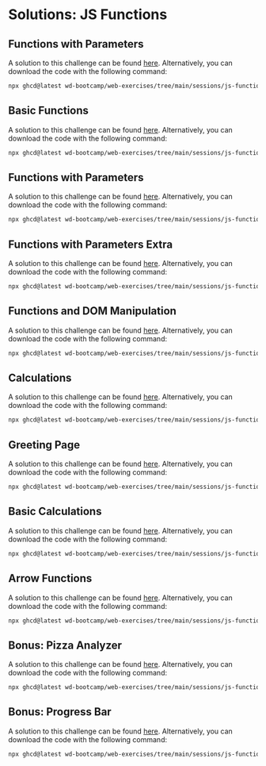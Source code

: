 # Solutions: JS Functions

## Functions with Parameters

A solution to this challenge can be found [here](https://github.com/wd-bootcamp/web-exercises/tree/main/sessions/js-functions/functions-with-parameters_solution). Alternatively, you can download the code with the following command:

```bash
npx ghcd@latest wd-bootcamp/web-exercises/tree/main/sessions/js-functions/functions-with-parameters_solution
```

## Basic Functions

A solution to this challenge can be found [here](https://github.com/wd-bootcamp/web-exercises/tree/main/sessions/js-functions/basic-functions_solution). Alternatively, you can download the code with the following command:

```bash
npx ghcd@latest wd-bootcamp/web-exercises/tree/main/sessions/js-functions/basic-functions_solution
```

## Functions with Parameters

A solution to this challenge can be found [here](https://github.com/wd-bootcamp/web-exercises/tree/main/sessions/js-functions/dom-manipulation_solution). Alternatively, you can download the code with the following command:

```bash
npx ghcd@latest wd-bootcamp/web-exercises/tree/main/sessions/js-functions/dom-manipulation_solution
```

## Functions with Parameters Extra

A solution to this challenge can be found [here](https://github.com/wd-bootcamp/web-exercises/tree/main/sessions/js-functions/functions-with-parameters-extra_solution). Alternatively, you can download the code with the following command:

```bash
npx ghcd@latest wd-bootcamp/web-exercises/tree/main/sessions/js-functions/functions-with-parameters-extra_solution
```

## Functions and DOM Manipulation

A solution to this challenge can be found [here](https://github.com/wd-bootcamp/web-exercises/tree/main/sessions/js-functions/dom-manipulation_solution). Alternatively, you can download the code with the following command:

```bash
npx ghcd@latest wd-bootcamp/web-exercises/tree/main/sessions/js-functions/dom-manipulation_solution
```

## Calculations

A solution to this challenge can be found [here](https://github.com/wd-bootcamp/web-exercises/tree/main/sessions/js-functions/basic-calculations_solution). Alternatively, you can download the code with the following command:

```bash
npx ghcd@latest wd-bootcamp/web-exercises/tree/main/sessions/js-functions/basic-calculations_solution
```

## Greeting Page

A solution to this challenge can be found [here](https://github.com/wd-bootcamp/web-exercises/tree/main/sessions/js-functions/greeting-page_solution). Alternatively, you can download the code with the following command:

```bash
npx ghcd@latest wd-bootcamp/web-exercises/tree/main/sessions/js-functions/greeting-page_solution
```

## Basic Calculations

A solution to this challenge can be found [here](https://github.com/wd-bootcamp/web-exercises/tree/main/sessions/js-functions/basic-calculations_solution). Alternatively, you can download the code with the following command:

```bash
npx ghcd@latest wd-bootcamp/web-exercises/tree/main/sessions/js-functions/basic-calculations_solution
```

## Arrow Functions

A solution to this challenge can be found [here](https://github.com/wd-bootcamp/web-exercises/tree/main/sessions/js-functions/arrow-functions_solution). Alternatively, you can download the code with the following command:

```bash
npx ghcd@latest wd-bootcamp/web-exercises/tree/main/sessions/js-functions/arrow-functions_solution
```

## Bonus: Pizza Analyzer

A solution to this challenge can be found [here](https://github.com/wd-bootcamp/web-exercises/tree/main/sessions/js-functions/pizza-analyzer_solution). Alternatively, you can download the code with the following command:

```bash
npx ghcd@latest wd-bootcamp/web-exercises/tree/main/sessions/js-functions/pizza-analyzer_solution
```

## Bonus: Progress Bar

A solution to this challenge can be found [here](https://github.com/wd-bootcamp/web-exercises/tree/main/sessions/js-functions/progress-bar_solution). Alternatively, you can download the code with the following command:

```bash
npx ghcd@latest wd-bootcamp/web-exercises/tree/main/sessions/js-functions/progress-bar_solution
```
